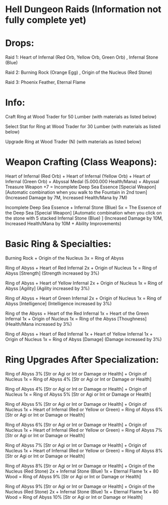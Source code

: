 # Hell Dungeon Raids (Information not fully complete yet)

# Drops:

Raid 1: Heart of Infernal (Red Orb, Yellow Orb, Green Orb) , Infernal Stone (Blue)

Raid 2: Burning Rock (Orange Egg) , Origin of the Nucleus (Red Stone)

Raid 3: Phoenix Feather, Eternal Flame


# Info:

Craft Ring at Wood Trader for 50 Lumber (with materials as listed below)
 
Select Stat for Ring at Wood Trader for 30 Lumber (with materials as listed below)

Upgrade Ring at Wood Trader (N) (with materials as listed below)


# Weapon Crafting (Class Weapons):

Heart of Infernal (Red Orb) + Heart of Infernal (Yellow Orb) + Heart of Infernal (Green Orb) + Abyssal Medal (5.000.000 Health/Mana) + Abyssal Treasure Weapon +7 = Incomplete Deep Sea Essence [Special Weapon] [Automatic combination when you walk to the Fountain in 2nd town] (Increased Damage by 7M, Increased Health/Mana by 7M)

Incomplete Deep Sea Essence + Infernal Stone (Blue) 5x = The Essence of the Deep Sea [Special Weapon] [Automatic combination when you click on the stone with 5 stacked Infernal Stone (Blue) ] (Increased Damage by 10M, Increased Health/Mana by 10M + Ability Improvements)


# Basic Ring & Specialties:

Burning Rock + Origin of the Nucleus 3x = Ring of Abyss

Ring of Abyss + Heart of Red Infernal 2x + Origin of Nucleus 1x = Ring of Abyss [Strength] (Strength increased by 3%)

Ring of Abyss + Heart of Yellow Infernal 2x + Origin of Nucleus 1x = Ring of Abyss [Agility] (Agility increased by 3%)

Ring of Abyss + Heart of Green Infernal 2x + Origin of Nucleus 1x = Ring of Abyss [Intelligence] (Intelligence increased by 3%)

Ring of the Abyss + Heart of the Red Infernal 1x + Heart of the Green Infernal 1x + Origin of Nucleus 1x = Ring of the Abyss [Thoughness] (Health/Mana increased by 3%)

Ring of Abyss + Heart of Red Infernal 1x + Heart of Yellow Infernal 1x + Origin of Nucleus 1x = Ring of Abyss [Damage] (Damage increased by 3%)


# Ring Upgrades After Specialization:

Ring of Abyss 3% [Str or Agi or Int or Damage or Health] + Origin of Nucleus 1x = Ring of Abyss 4% [Str or Agi or Int or Damage or Health]

Ring of Abyss 4% [Str or Agi or Int or Damage or Health] + Origin of Nucleus 1x = Ring of Abyss 5% [Str or Agi or Int or Damage or Health]

Ring of Abyss 5% [Str or Agi or Int or Damage or Health] + Origin of Nucleus 1x + Heart of Infernal (Red or Yellow or Green) = Ring of Abyss 6% [Str or Agi or Int or Damage or Health]

Ring of Abyss 6% [Str or Agi or Int or Damage or Health] + Origin of Nucleus 1x + Heart of Infernal (Red or Yellow or Green) = Ring of Abyss 7% [Str or Agi or Int or Damage or Health]

Ring of Abyss 7% [Str or Agi or Int or Damage or Health] + Origin of Nucleus 1x + Heart of Infernal (Red or Yellow or Green) = Ring of Abyss 8% [Str or Agi or Int or Damage or Health]

Ring of Abyss 8% [Str or Agi or Int or Damage or Health] + Origin of the Nucleus (Red Stone) 2x + Infernal Stone (Blue) 1x + Eternal Flame 1x + 80 Wood = Ring of Abyss 9% [Str or Agi or Int or Damage or Health]

Ring of Abyss 9% [Str or Agi or Int or Damage or Health] + Origin of the Nucleus (Red Stone) 2x + Infernal Stone (Blue) 1x + Eternal Flame 1x + 80 Wood = Ring of Abyss 10% [Str or Agi or Int or Damage or Health]
